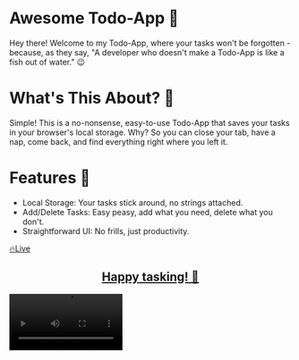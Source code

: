 


<h1>Awesome Todo-App 📝</h1>

<p>Hey there! Welcome to my Todo-App, where your tasks won't be forgotten - because, as they say, "A developer who doesn't make a Todo-App is like a fish out of water." 😉

</p>

<h1>
  What's This About? 🤷
</h1>
<p>Simple! This is a no-nonsense, easy-to-use Todo-App that saves your tasks in your browser's local storage. Why? So you can close your tab, have a nap, come back, and find everything right where you left it.</p>




<h1>Features 🌟</h1>
<ul>
  <li>Local Storage: Your tasks stick around, no strings attached.</li>
  <li>Add/Delete Tasks: Easy peasy, add what you need, delete what you don't.</li>
  <li>Straightforward UI: No frills, just productivity.</li>
</ul>

<a href="https://todo-app-peach-nine.vercel.app/">🔥Live


<h2 align="center">Happy tasking! 🎉</h2>

<video src="https://github.com/MertSolgun/TodoApp/assets/115940928/508efc17-2951-4e56-8ed7-7c894b041606" width="40%"> </video>
